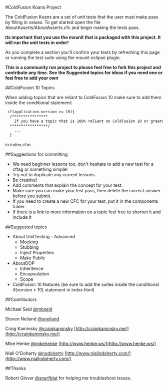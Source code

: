 #ColdFusion Koans Project

The ColdFusion Koans are a set of unit tests that the user must make pass by filling in values. To get started 
open the file AboutAsserts/AboutAsserts.cfc and begin making the tests pass.

**Its important that you use the mxunit that is packaged with this project.   It will run the unit tests in order!**

As you complete a section you'll confirm your tests by refreshing this page or running the test suite using the mxunit eclipse plugin.

**This is a community run project to please feel free to fork this project and contribute any time.  See the Suggested topics for ideas if you need one or feel free to add your own**

##ColdFusion 10 Topics

When adding topics that are reliant to ColdFusion 10 make sure to add them inside the conditional statement:

```cfm
 if(application.version >= 10){
  /****************
    If you have a topic that is 100% reliant on ColdFusion 10 or greater add them here
  *****************/
    ...
  } 
```
in index.cfm.

##Suggestions for committing

* We need beginner lessons too, don't hesitate to add a new test for a cftag or something simple!
* Try not to duplicate any current lessons.
* Be creative!
* Add comments that explain the concept for your test.
* Make sure you can make your test pass, then delete the correct answer before you submit.
* If you need to create a new CFC for your test, put it in the components folder. 
* If there is a link to more information on a topic feel free to shorten it and include it

##Suggested topics

* About UnitTesting - Advanced
  * Mocking
  * Stubbing
  * Inject Properties
  * Make Public
* AboutOOP
  * Inheritence
  * Encapsulation
  * Scope
* ColdFusion 10 features (be sure to add the suites inside the conditional if(version > 10) statement in index.html)

##Contributors

Michael Seid [@mbseid](http://twitter.com/#!/mbseid)

Steven Neiland [@sneiland](http://twitter.com/#!/sneiland)

Craig Kaminsky [@craigkaminsky](http://twitter.com/#!/craigkaminsky) [http://craigkaminsky.me/](http://craigkaminsky.me/)

Mike Henke [@mikehenke](http://twitter.com/#!/mikehenke) [http://www.henke.ws/](http://www.henke.ws/)

Niall O'Doherty [@nodoherty](http://twitter.com/#!/nodoherty) [http://www.niallodoherty.com/](http://www.niallodoherty.com/)

##Thanks

Robert Glover [@snarfblat](http://twitter.com/#!/snarfblat) for helping me troubleshoot issues.
